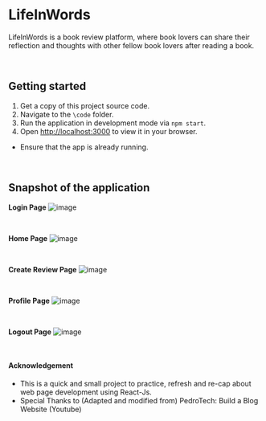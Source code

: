 # LifeInWords

LifeInWords is a book review platform, where book lovers can share their reflection and thoughts with other fellow book lovers after reading a book. 

<br>

## Getting started
1. Get a copy of this project source code. 
2. Navigate to the `\code` folder. 
3. Run the application in development mode via `npm start`.
4. Open [http://localhost:3000](http://localhost:3000) to view it in your browser.
  * Ensure that the app is already running.

<br>

## Snapshot of the application
**Login Page**
![image](https://github.com/Py0000/LifeInWords/main/docs/login.JPG)

<br>

**Home Page**
![image](https://github.com/Py0000/LifeInWords/main/docs/home.JPG)

<br>

**Create Review Page**
![image](https://github.com/Py0000/LifeInWords/main/docs/add.JPG)

<br>

**Profile Page**
![image](https://github.com/Py0000/LifeInWords/main/docs/profile.JPG)

<br>

**Logout Page**
![image](https://github.com/Py0000/LifeInWords/main/docs/logout.JPG)

<br>

#### Acknowledgement
* This is a quick and small project to practice, refresh and re-cap about web page development using React-Js. 
* Special Thanks to (Adapted and modified from) PedroTech: Build a Blog Website (Youtube)